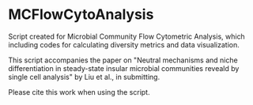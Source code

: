 # MCFlowCytoAnalysis
Script created for Microbial Community Flow Cytometric Analysis, which including codes for calculating diversity metrics and data visualization.

This script accompanies the paper on "Neutral mechanisms and niche differentiation in steady-state insular microbial communities reveald by single cell analysis" by Liu et al., in submitting.

Please cite this work when using the script.
